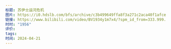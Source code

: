 ```yaml
---
标题: 苏伊士运河危机
图片: https://i0.hdslb.com/bfs/archive/c3b499649ffa8f3a271c2aca40f1afce54cef110.jpg@518w_290h_1c_!web-video-share-cover.avif
链接: https://www.bilibili.com/video/BV1934y1m7x4/?spm_id_from=333.999.0.0&vd_source=e815fa5e2c428a98163e9d19be40ec58
时时: "1956"
评价: 
tags: 
时间: 2024-04-21
---
```


